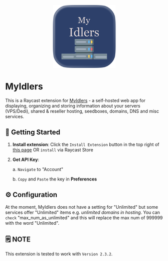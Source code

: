 <p align="center">
    <img src="./assets/my-idlers.png" width="200" height="200" />
</p>

# MyIdlers

This is a Raycast extension for [MyIdlers](https://github.com/cp6/my-idlers) - a self-hosted web app for displaying, organizing and storing information about your servers (VPS/Dedi), shared & reseller hosting, seedboxes, domains, DNS and misc services.

## 🚀 Getting Started

1. **Install extension**: Click the `Install Extension` button in the top right of [this page](https://www.raycast.com/xmok/my-idlers) OR `install` via Raycast Store

2. **Get API Key**:

    a. `Navigate` to "Account"

    b. `Copy` and `Paste` the key in **Preferences**

## ⚙️ Configuration

At the moment, MyIdlers does not have a setting for "Unlimited" but some services offer "Unlimited" items e.g. _unlimited domains in hosting_. You can `check` "max_num_as_unlimited" and this will replace the max num of 999999 with the word "Unlimited".

## 🗒️ NOTE

This extension is tested to work with `Version 2.3.2`.